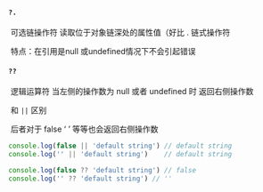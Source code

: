 #### `?.`

​	可选链操作符 读取位于对象链深处的属性值（好比  . 链式操作符

​	特点：在引用是null 或undefined情况下不会引起错误

####  `??`

​	逻辑运算符 当左侧的操作数为 null 或者 undefined 时 返回右侧操作数

​	和 `||` 区别

​		后者对于 false  ‘ ’ 等等也会返回右侧操作数

```javascript
console.log(false || 'default string') // default string
console.log('' || 'default string')    // default string

console.log(false ?? 'default string') // false
console.log('' ?? 'default string') // ''
```

